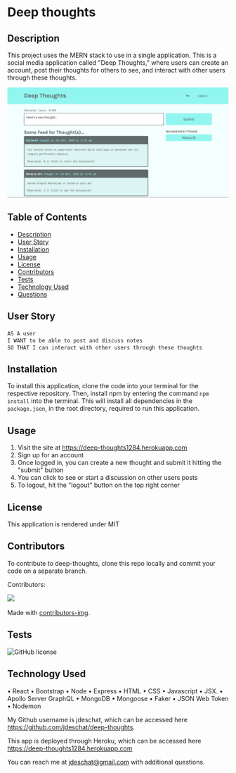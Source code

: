 # Deep thoughts
## Description
This project uses the MERN stack to use in a single application. This is a social media application called "Deep Thoughts," where users can create an account, post their thoughts for others to see, and interact with other users through these thoughts.

![alt text](https://github.com/jdeschat/deep-thoughts/blob/main/client/public/deep-thoughts.png)

## Table of Contents
- [Description](#description)
- [User Story](#user-story)
- [Installation](#installation)
- [Usage](#usage)
- [License](#license)
- [Contributors](#contributors)
- [Tests](#tests)
- [Technology Used](#technology-used)
- [Questions](#questions)

## User Story
```
AS A user
I WANT to be able to post and discuss notes
SO THAT I can interact with other users through these thoughts
```

## Installation

To install this application, clone the code into your terminal for the respective repository. Then, install npm by entering the command ```npm install```  into the terminal. This will install all dependencies in the ```package.json```, in the root directory, required to run this application.

## Usage
1. Visit the site at https://deep-thoughts1284.herokuapp.com
2. Sign up for an account
3. Once logged in, you can create a new thought and submit it hitting the "submit" button
4. You can click to see or start a discussion on other users posts
5. To logout, hit the "logout" button on the top right corner 

## License
This application is rendered under MIT

## Contributors
To contribute to deep-thoughts, clone this repo locally and commit your code on a separate branch.
  
Contributors:

<a href="https://github.com/jdeschat/deep-thoughts/graphs/contributors">
  <img src="https://contrib.rocks/image?repo=jdeschat/deep-thoughts" />
</a>

Made with [contributors-img](https://contrib.rocks).

## Tests
![GitHub license](https://img.shields.io/badge/test-100%25-success)

## Technology Used
•	React
•	Bootstrap
•	Node
•	Express
•	HTML
•	CSS
•	Javascript
•	JSX.
•	Apollo Server GraphQL
•	MongoDB
•	Mongoose
•	Faker
•	JSON Web Token
•	Nodemon

My Github username is jdeschat, which can be accessed here https://github.com/jdeschat/deep-thoughts.

This app is deployed through Heroku, which can be accessed here https://deep-thoughts1284.herokuapp.com

You can reach me at jdeschat@gmail.com with additional questions.
